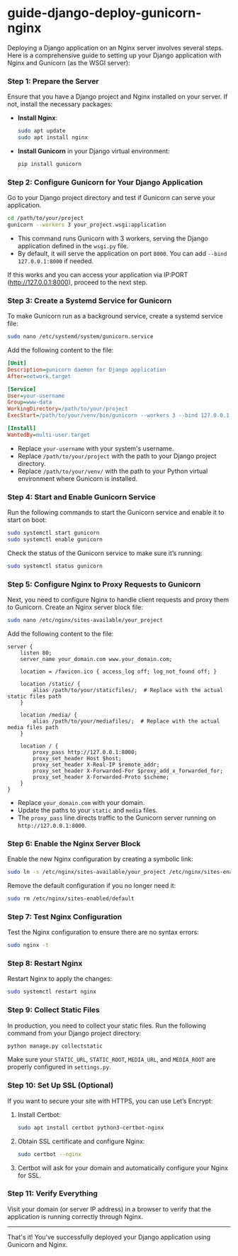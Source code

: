 # guide-django-deploy-gunicorn-nginx

Deploying a Django application on an Nginx server involves several steps. Here is a comprehensive guide to setting up your Django application with Nginx and Gunicorn (as the WSGI server):

### Step 1: Prepare the Server
Ensure that you have a Django project and Nginx installed on your server. If not, install the necessary packages:

- **Install Nginx**:
  
    ```bash
    sudo apt update
    sudo apt install nginx
    ```

- **Install Gunicorn** in your Django virtual environment:

    ```bash
    pip install gunicorn
    ```

### Step 2: Configure Gunicorn for Your Django Application

Go to your Django project directory and test if Gunicorn can serve your application.

```bash
cd /path/to/your/project
gunicorn --workers 3 your_project.wsgi:application
```

- This command runs Gunicorn with 3 workers, serving the Django application defined in the `wsgi.py` file.
- By default, it will serve the application on port `8000`. You can add `--bind 127.0.0.1:8000` if needed.

If this works and you can access your application via IP:PORT (http://127.0.0.1:8000), proceed to the next step.

### Step 3: Create a Systemd Service for Gunicorn

To make Gunicorn run as a background service, create a systemd service file:

```bash
sudo nano /etc/systemd/system/gunicorn.service
```

Add the following content to the file:

```ini
[Unit]
Description=gunicorn daemon for Django application
After=network.target

[Service]
User=your-username
Group=www-data
WorkingDirectory=/path/to/your/project
ExecStart=/path/to/your/venv/bin/gunicorn --workers 3 --bind 127.0.0.1:8000 your_project.wsgi:application

[Install]
WantedBy=multi-user.target
```

- Replace `your-username` with your system's username.
- Replace `/path/to/your/project` with the path to your Django project directory.
- Replace `/path/to/your/venv/` with the path to your Python virtual environment where Gunicorn is installed.

### Step 4: Start and Enable Gunicorn Service

Run the following commands to start the Gunicorn service and enable it to start on boot:

```bash
sudo systemctl start gunicorn
sudo systemctl enable gunicorn
```

Check the status of the Gunicorn service to make sure it’s running:

```bash
sudo systemctl status gunicorn
```

### Step 5: Configure Nginx to Proxy Requests to Gunicorn

Next, you need to configure Nginx to handle client requests and proxy them to Gunicorn. Create an Nginx server block file:

```bash
sudo nano /etc/nginx/sites-available/your_project
```

Add the following content to the file:

```nginx
server {
    listen 80;
    server_name your_domain.com www.your_domain.com;

    location = /favicon.ico { access_log off; log_not_found off; }
    
    location /static/ {
        alias /path/to/your/staticfiles/;  # Replace with the actual static files path
    }

    location /media/ {
        alias /path/to/your/mediafiles/;  # Replace with the actual media files path
    }

    location / {
        proxy_pass http://127.0.0.1:8000;
        proxy_set_header Host $host;
        proxy_set_header X-Real-IP $remote_addr;
        proxy_set_header X-Forwarded-For $proxy_add_x_forwarded_for;
        proxy_set_header X-Forwarded-Proto $scheme;
    }
}
```

- Replace `your_domain.com` with your domain.
- Update the paths to your `static` and `media` files.
- The `proxy_pass` line directs traffic to the Gunicorn server running on `http://127.0.0.1:8000`.

### Step 6: Enable the Nginx Server Block

Enable the new Nginx configuration by creating a symbolic link:

```bash
sudo ln -s /etc/nginx/sites-available/your_project /etc/nginx/sites-enabled/
```

Remove the default configuration if you no longer need it:

```bash
sudo rm /etc/nginx/sites-enabled/default
```

### Step 7: Test Nginx Configuration

Test the Nginx configuration to ensure there are no syntax errors:

```bash
sudo nginx -t
```

### Step 8: Restart Nginx

Restart Nginx to apply the changes:

```bash
sudo systemctl restart nginx
```

### Step 9: Collect Static Files

In production, you need to collect your static files. Run the following command from your Django project directory:

```bash
python manage.py collectstatic
```

Make sure your `STATIC_URL`, `STATIC_ROOT`, `MEDIA_URL`, and `MEDIA_ROOT` are properly configured in `settings.py`.

### Step 10: Set Up SSL (Optional)

If you want to secure your site with HTTPS, you can use Let’s Encrypt:

1. Install Certbot:

    ```bash
    sudo apt install certbot python3-certbot-nginx
    ```

2. Obtain SSL certificate and configure Nginx:

    ```bash
    sudo certbot --nginx
    ```

3. Certbot will ask for your domain and automatically configure your Nginx for SSL.

### Step 11: Verify Everything

Visit your domain (or server IP address) in a browser to verify that the application is running correctly through Nginx.

---

That's it! You've successfully deployed your Django application using Gunicorn and Nginx.
